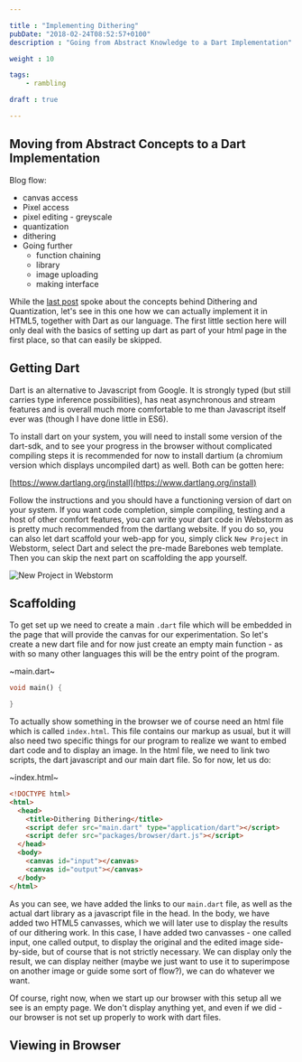 ```yaml
---

title : "Implementing Dithering"
pubDate: "2018-02-24T08:52:57+0100"
description : "Going from Abstract Knowledge to a Dart Implementation"

weight : 10

tags:
    - rambling

draft : true

---
```


## Moving from Abstract Concepts to a Dart Implementation

Blog flow:

* canvas access
* Pixel access
* pixel editing - greyscale
* quantization
* dithering
* Going further
  * function chaining
  * library
  * image uploading
  * making interface

While the [last post](/2018-02-19) spoke about the concepts behind Dithering and
Quantization, let's see in this one how we can actually implement it in HTML5,
together with Dart as our language. The first little section here will only deal
with the basics of setting up dart as part of your html page in the first place,
so that can easily be skipped.

## Getting Dart

Dart is an alternative to Javascript from Google. It is strongly typed (but
still carries type inference possibilities), has neat asynchronous and stream
features and is overall much more comfortable to me than Javascript itself ever
was (though I have done little in ES6).

To install dart on your system, you will need to install some version of the
dart-sdk, and to see your progress in the browser without complicated compiling
steps it is recommended for now to install dartium (a chromium version which
displays uncompiled dart) as well. Both can be gotten here:

[https://www.dartlang.org/install](https://www.dartlang.org/install)

Follow the instructions and you should have a functioning version of dart on
your system. If you want code completion, simple compiling, testing and a host
of other comfort features, you can write your dart code in Webstorm as is pretty
much recommended from the dartlang website. If you do so, you can also let dart
scaffold your web-app for you, simply click `New Project` in Webstorm, select
Dart and select the pre-made Barebones web template. Then you can skip the next
part on scaffolding the app yourself.

![New Project in Webstorm](/2018-02-24/newproject.png)

## Scaffolding

To get set up we need to create a main `.dart` file which will be embedded in
the page that will provide the canvas for our experimentation. So let's create a
new dart file and for now just create an empty main function - as with so many
other languages this will be the entry point of the program.

~main.dart~

```dart
void main() {

}
```

To actually show something in the browser we of course need an html file which
is called `index.html`. This file contains our markup as usual, but it will also
need two specific things for our program to realize we want to embed dart code
and to display an image. In the html file, we need to link two scripts, the dart
javascript and our main dart file. So for now, let us do:

~index.html~

```html
<!DOCTYPE html>
<html>
  <head>
    <title>Dithering Dithering</title>
    <script defer src="main.dart" type="application/dart"></script>
    <script defer src="packages/browser/dart.js"></script>
  </head>
  <body>
    <canvas id="input"></canvas>
    <canvas id="output"></canvas>
  </body>
</html>
```

As you can see, we have added the links to our `main.dart` file, as well as the
actual dart library as a javascript file in the head. In the body, we have added
two HTML5 canvasses, which we will later use to display the results of our
dithering work. In this case, I have added two canvasses - one called input, one
called output, to display the original and the edited image side-by-side, but of
course that is not strictly necessary. We can display only the result, we can
display neither (maybe we just want to use it to superimpose on another image or
guide some sort of flow?), we can do whatever we want.

Of course, right now, when we start up our browser with this setup all we see is
an empty page. We don't display anything yet, and even if we did - our browser
is not set up properly to work with dart files.

## Viewing in Browser
